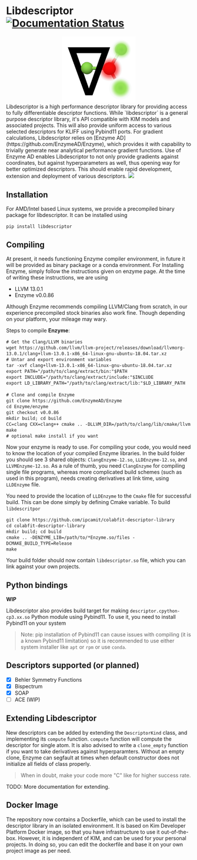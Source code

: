 Libdescriptor [![Documentation Status](https://readthedocs.org/projects/libdescriptor/badge/?version=latest)](https://libdescriptor.readthedocs.io/en/latest/?badge=latest)
==============
<center>
<img src="libdescriptor_logo.png" width=200>
</center>
Libdescriptor is a high performance descriptor library for providing access to fully differentiable descriptor functions.
While `libdescriptor` is a general purpose descriptor library, it's API compatible with KIM models and associated projects.
This will also provide uniform access to various selected descriptors for KLIFF using Pybind11 ports.
For gradient calculations, Libdescriptor relies on [Enzyme AD](https://github.com/EnzymeAD/Enzyme), which provides it with capability to trivially generate near analytical performance gradient functions.
Use of Enzyme AD enables Libdescriptor to not only provide gradients against coordinates, but against hyperparameters as well, thus opening way for better optimized descriptors.
This should enable rapid development, extension and deployment of various descriptors.

<img src="libdescriptor.svg" width="800">

## Installation
For AMD/Intel based Linux systems, we provide a precompiled binary package for libdescriptor. It can be installed using
```shell
pip install libdescriptor
```

## Compiling 
At present, it needs functioning Enzyme compiler environment, in future it will be provided as binary package or a conda environment.
For Installing Enzyme, simply follow the instructions given on enzyme page. At the time of writing these instructions, we are using
- LLVM 13.0.1
- Enzyme v0.0.86

Although Enzyme recommends compiling LLVM/Clang from scratch, in our experience precompiled stock binaries also work fine.
Though depending on your platform, your mileage may wary.

Steps to compile **Enzyme**:
```shell
# Get the Clang/LLVM binaries
wget https://github.com/llvm/llvm-project/releases/download/llvmorg-13.0.1/clang+llvm-13.0.1-x86_64-linux-gnu-ubuntu-18.04.tar.xz
# Untar and export environment variables
tar -xvf clang+llvm-13.0.1-x86_64-linux-gnu-ubuntu-18.04.tar.xz
export PATH="/path/to/clang/extract/bin:"$PATH
export INCLUDE="/path/to/clang/extract/include:"$INCLUDE
export LD_LIBRARY_PATH="/path/to/clang/extract/lib:"$LD_LIBRARY_PATH

# Clone and compile Enzyme
git clone https://github.com/EnzymeAD/Enzyme
cd Enzyme/enzyme
git checkout v0.0.86
mkdir build; cd build
CC=clang CXX=clang++ cmake .. -DLLVM_DIR=/path/to/clang/lib/cmake/llvm
make 
# optional make install if you want
```
Now your enzyme is ready to use. For compiling your code, you would need to know the location of your compiled Enzyme libraries. 
In the build folder you should see 3 shared objects: `ClangEnzyme-12.so`, `LLDEnzyme-12.so`, and `LLVMEnzyme-12.so`.
As a rule of thumb, you need `ClangEnzyme` for compiling single file programs, whereas more complicated build schemes (such as used in this program),
needs creating derivatives at link time, using `LLDEnzyme` file. 

You need to provide the location of `LLDEnzyme` to the `Cmake` file for successful build.
This can be done simply by defining Cmake variable. To build `libdescritpor`
```shell
git clone https://github.com/ipcamit/colabfit-descriptor-library
cd colabfit-descriptor-library
mkdir build; cd build
cmake .. -DENZYME_LIB=/path/to/*Enzyme.so/files -DCMAKE_BUILD_TYPE=Release
make
```
Your build folder should now contain `libdescriptor.so` file, which you can link against your own projects.


## Python bindings
**WIP**

Libdescriptor also provides build target for making `descriptor.cpython-cp3.xx.so` Python module using Pybind11.
To use it, you need to install Pybind11 on your system
> Note: pip installation of Pybind11 can cause issues with compiling (it is a known Pybind11 limitation) 
> so it is recommended to use either system installer like `apt` or `rpm`  or use `conda`.

## Descriptors supported (or planned)
- [x] Behler Symmetry Functions
- [x] Bispectrum 
- [x] SOAP
- [ ] ACE (WIP)

## Extending Libdescriptor
New descriptors can be added by extending the `DescriptorKind` class, and implementing its `compute` function.
`compute` function will compute the descriptor for single atom. It is also advised to write a `clone_empty` function if you want
to take derivatives against hyperparamters. Without an empty clone, Enzyme can segfault at times when default constructor does not initialize
all fields of class properly.

> When in doubt, make your code more "C" like for higher success rate.

TODO: More documentation for extending.

## Docker Image
The repository now contains a Dockerfile, which can be used to install the descriptor library in an isolated environment.
It is based on Kim Developer Platform Docker image, so that you have infrastructure to use it out-of-the-box. However, 
it is  independent of KIM, and can be used for your personal projects. In doing so, you can edit the dockerfile and base
it on your own project image as per need.

